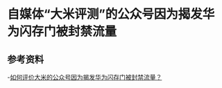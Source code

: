 # 自媒体“大米评测”的公众号因为揭发华为闪存门被封禁流量
## 参考资料
-[如何评价大米的公众号因为揭发华为闪存门被封禁流量？](https://www.zhihu.com/question/59161586)
